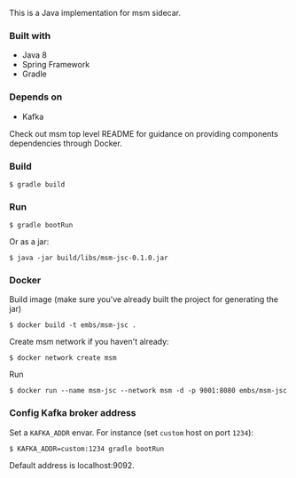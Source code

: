 This is a Java implementation for msm sidecar.

### Built with

- Java 8
- Spring Framework
- Gradle

### Depends on

- Kafka

Check out msm top level README for guidance on providing components dependencies
through Docker.

### Build

    $ gradle build

### Run

    $ gradle bootRun

Or as a jar:

    $ java -jar build/libs/msm-jsc-0.1.0.jar

### Docker

Build image (make sure you've already built the project for generating the jar)

    $ docker build -t embs/msm-jsc .

Create msm network if you haven't already:

    $ docker network create msm

Run

    $ docker run --name msm-jsc --network msm -d -p 9001:8080 embs/msm-jsc

### Config Kafka broker address

Set a `KAFKA_ADDR` envar. For instance (set `custom` host on port `1234`):

    $ KAFKA_ADDR=custom:1234 gradle bootRun 

Default address is localhost:9092.
